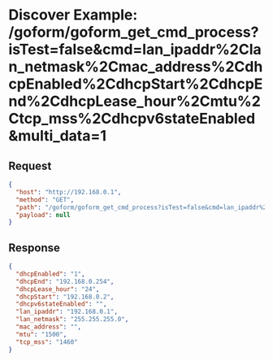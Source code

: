 # Discover Example: /goform/goform_get_cmd_process?isTest=false&cmd=lan_ipaddr%2Clan_netmask%2Cmac_address%2CdhcpEnabled%2CdhcpStart%2CdhcpEnd%2CdhcpLease_hour%2Cmtu%2Ctcp_mss%2Cdhcpv6stateEnabled&multi_data=1

## Request
```json
{
  "host": "http://192.168.0.1",
  "method": "GET",
  "path": "/goform/goform_get_cmd_process?isTest=false&cmd=lan_ipaddr%2Clan_netmask%2Cmac_address%2CdhcpEnabled%2CdhcpStart%2CdhcpEnd%2CdhcpLease_hour%2Cmtu%2Ctcp_mss%2Cdhcpv6stateEnabled&multi_data=1",
  "payload": null
}
```

## Response
```json
{
  "dhcpEnabled": "1",
  "dhcpEnd": "192.168.0.254",
  "dhcpLease_hour": "24",
  "dhcpStart": "192.168.0.2",
  "dhcpv6stateEnabled": "",
  "lan_ipaddr": "192.168.0.1",
  "lan_netmask": "255.255.255.0",
  "mac_address": "",
  "mtu": "1500",
  "tcp_mss": "1460"
}
```
